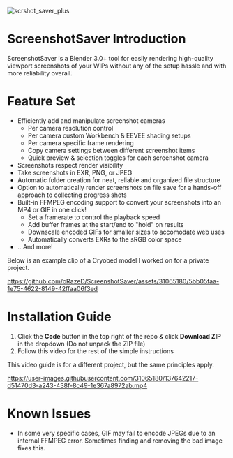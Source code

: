 ![scrshot_saver_plus](https://user-images.githubusercontent.com/31065180/167504126-4ea81863-f93c-4481-9f52-a67bce1ac62e.png)

# ScreenshotSaver Introduction
ScreenshotSaver is a Blender 3.0+ tool for easily rendering high-quality viewport screenshots of your WIPs without any of the setup hassle and with more reliability overall.

# Feature Set
- Efficiently add and manipulate screenshot cameras
    - Per camera resolution control
    - Per camera custom Workbench & EEVEE shading setups
    - Per camera specific frame rendering
    - Copy camera settings between different screenshot items
    - Quick preview & selection toggles for each screenshot camera
- Screenshots respect render visibility
- Take screenshots in EXR, PNG, or JPEG
- Automatic folder creation for neat, reliable and organized file structure
- Option to automatically render screenshots on file save for a hands-off approach to collecting progress shots
- Built-in FFMPEG encoding support to convert your screenshots into an MP4 or GIF in one click!
  - Set a framerate to control the playback speed  
  - Add buffer frames at the start/end to "hold" on results
  - Downscale encoded GIFs for smaller sizes to accomodate web uses
  - Automatically converts EXRs to the sRGB color space
- ...And more!

Below is an example clip of a Cryobed model I worked on for a private project.

https://github.com/oRazeD/ScreenshotSaver/assets/31065180/5bb05faa-1e75-4622-8149-42ffaa06f3ed

# Installation Guide
1. Click the **Code** button in the top right of the repo & click **Download ZIP** in the dropdown (Do not unpack the ZIP file)
2. Follow this video for the rest of the simple instructions

This video guide is for a different project, but the same principles apply.

https://user-images.githubusercontent.com/31065180/137642217-d51470d3-a243-438f-8c49-1e367a8972ab.mp4

# Known Issues

- In some very specific cases, GIF may fail to encode JPEGs due to an internal FFMPEG error. Sometimes finding and removing the bad image fixes this.
